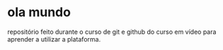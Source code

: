 # ola mundo
 repositório feito durante o curso de git e github do curso em vídeo para aprender a utilizar a plataforma.
